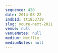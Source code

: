 ```yaml
---
sequence: 420
date: 2014-08-22
imdbId: tt1853739
slug: youre-next-2011
venue: null
venueNotes: null
medium: Netflix
mediumNotes: null
---
```

